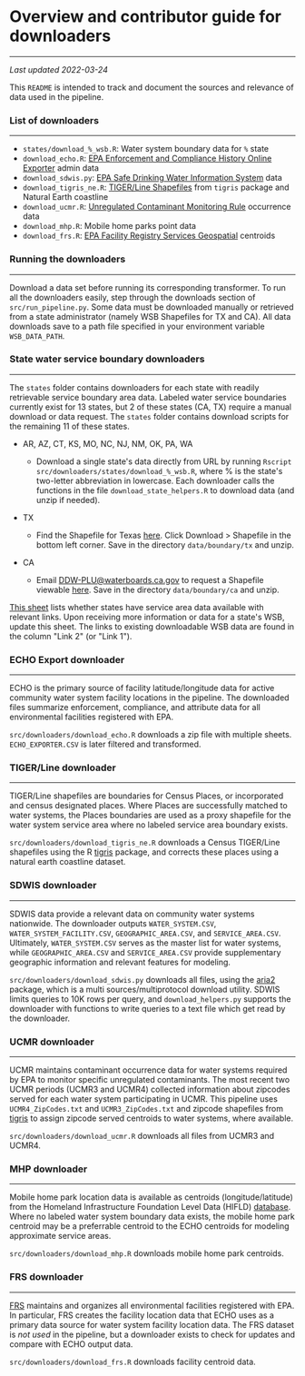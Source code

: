 # Overview and contributor guide for downloaders
_________________

_Last updated 2022-03-24_  

This `README` is intended to track and document the sources and relevance of data used in the pipeline.

### List of downloaders
_________________

- `states/download_%_wsb.R`: Water system boundary data for `%` state
- `download_echo.R`: [EPA Enforcement and Compliance History Online Exporter](https://echo.epa.gov/tools/data-downloads#exporter) admin data
- `download_sdwis.py`: [EPA Safe Drinking Water Information System](https://www.epa.gov/enviro/sdwis-model) data
- `download_tigris_ne.R`: [TIGER/Line Shapefiles](https://www.census.gov/geographies/mapping-files/time-series/geo/tiger-line-file.html) from `tigris` package and Natural Earth coastline
- `download_ucmr.R`: [Unregulated Contaminant Monitoring Rule](https://www.epa.gov/dwucmr) occurrence data
- `download_mhp.R`: Mobile home parks point data
- `download_frs.R`: [EPA Facility Registry Services Geospatial](https://www.epa.gov/frs/geospatial-data-download-service) centroids

### Running the downloaders
_________________

Download a data set before running its corresponding transformer. To run all the downloaders easily, step through the downloads section of `src/run_pipeline.py`. Some data must be downloaded manually or retrieved from a state administrator (namely WSB Shapefiles for TX and CA). All data downloads save to a path file specified in your environment variable `WSB_DATA_PATH`.


### State water service boundary downloaders
_________________
 
The `states` folder contains downloaders for each state with readily retrievable service boundary area data. Labeled water service boundaries currently exist for 13 states, but 2 of these states (CA, TX) require a manual download or data request. The `states` folder contains download scripts for the remaining 11 of these states.

- AR, AZ, CT, KS, MO, NC, NJ, NM, OK, PA, WA
  - Download a single state's data directly from URL by running `Rscript src/downloaders/states/download_%_wsb.R`, where % is the state's two-letter abbreviation in lowercase. Each downloader calls the functions in the file `download_state_helpers.R` to download data (and unzip if needed).

- TX
  - Find the Shapefile for Texas [here](https://www3.twdb.texas.gov/apps/waterserviceboundaries). Click Download > Shapefile in the bottom left corner. Save in the directory `data/boundary/tx` and unzip.

- CA
  - Email DDW-PLU@waterboards.ca.gov to request a Shapefile viewable [here](https://gispublic.waterboards.ca.gov/portal/apps/webappviewer/index.html?id=272351aa7db14435989647a86e6d3ad8). Save in the directory `data/boundary/ca` and unzip.

[This sheet](https://docs.google.com/spreadsheets/d/1ov0vx0A-qawxLwASHNRUIyXgJXhLjBHIQ4JxdhIyW4o/edit?usp=sharing) lists whether states have service area data available with relevant links. Upon receiving more information or data for a state's WSB, update this sheet. The links to existing downloadable WSB data are found in the column "Link 2" (or "Link 1").

### ECHO Export downloader
_________________

ECHO is the primary source of facility latitude/longitude data for active community water system facility locations in the pipeline. The downloaded files summarize enforcement, compliance, and attribute data for all environmental facilities registered with EPA.

`src/downloaders/download_echo.R` downloads a zip file with multiple sheets. `ECHO_EXPORTER.CSV` is later filtered and transformed.


### TIGER/Line downloader
_________________

TIGER/Line shapefiles are boundaries for Census Places, or incorporated and census designated places. Where Places are successfully matched to water systems, the Places boundaries are used as a proxy shapefile for the water system service area where no labeled service area boundary exists.

`src/downloaders/download_tigris_ne.R` downloads a Census TIGER/Line shapefiles using the R [tigris](https://rdocumentation.org/packages/tigris/versions/1.6) package, and corrects these places using a natural earth coastline dataset. 


### SDWIS downloader
_________________

SDWIS data provide a relevant data on community water systems nationwide. The downloader outputs `WATER_SYSTEM.CSV`, `WATER_SYSTEM_FACILITY.CSV`, `GEOGRAPHIC_AREA.CSV`, and `SERVICE_AREA.CSV`. Ultimately, `WATER_SYSTEM.CSV` serves as the master list for water systems, while `GEOGRAPHIC_AREA.CSV` and `SERVICE_AREA.CSV` provide supplementary geographic information and relevant features for modeling.

`src/downloaders/download_sdwis.py` downloads all files, using the [aria2](https://aria2.github.io/) package, which is a multi sources/multiprotocol download utility. SDWIS limits queries to 10K rows per query, and `download_helpers.py` supports the downloader with functions to write queries to a text file which get read by the downloader.


### UCMR downloader
_________________

UCMR maintains contaminant occurrence data for water systems required by EPA to monitor specific unregulated contaminants. The most recent two UCMR periods (UCMR3 and UCMR4) collected information about zipcodes served for each water system participating in UCMR. This pipeline uses `UCMR4_ZipCodes.txt` and `UCMR3_ZipCodes.txt` and zipcode shapefiles from [tigris](https://rdocumentation.org/packages/tigris/versions/1.6) to assign zipcode served centroids to water systems, where available.

`src/downloaders/download_ucmr.R` downloads all files from UCMR3 and UCMR4.


### MHP downloader
_________________

Mobile home park location data is available as centroids (longitude/latitude) from the Homeland Infrastructure Foundation Level Data (HIFLD) [database](https://hifld-geoplatform.opendata.arcgis.com/datasets/mobile-home-parks/explore?location=42.190493%2C66.088063%2C3.53). Where no labeled water system boundary data exists, the mobile home park centroid may be a preferrable centroid to the ECHO centroids for modeling approximate service areas.

`src/downloaders/download_mhp.R` downloads mobile home park centroids.


### FRS downloader
_________________

[FRS](https://www.epa.gov/frs) maintains and organizes all environmental facilities registered with EPA. In particular, FRS creates the facility location data that ECHO uses as a primary data source for water system facility location data. The FRS dataset is *not used* in the pipeline, but a downloader exists to check for updates and compare with ECHO output data.

`src/downloaders/download_frs.R` downloads facility centroid data.


